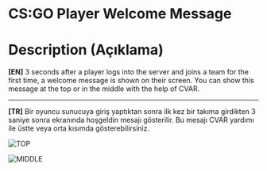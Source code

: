 # CS:GO Player Welcome Message

# Description (Açıklama)

**[EN]** 
3 seconds after a player logs into the server and joins a team for the first time, a welcome message is shown on their screen. You can show this message at the top or in the middle with the help of CVAR.

--------------------

**[TR]**
Bir oyuncu sunucuya giriş yaptıktan sonra ilk kez bir takıma girdikten 3 saniye sonra ekranında hoşgeldin mesajı gösterilir. Bu mesajı CVAR yardımı ile üstte veya orta kısımda gösterebilirsiniz.

![TOP](https://github.com/tncykrkyl/csgo_player_welcome_message/raw/main/images/top.png)

![MIDDLE](https://github.com/tncykrkyl/csgo_player_welcome_message/raw/main/images/middle.png)
